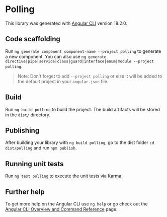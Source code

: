 # Polling

This library was generated with [Angular CLI](https://github.com/angular/angular-cli) version 18.2.0.

## Code scaffolding

Run `ng generate component component-name --project polling` to generate a new component. You can also use `ng generate directive|pipe|service|class|guard|interface|enum|module --project polling`.
> Note: Don't forget to add `--project polling` or else it will be added to the default project in your `angular.json` file. 

## Build

Run `ng build polling` to build the project. The build artifacts will be stored in the `dist/` directory.

## Publishing

After building your library with `ng build polling`, go to the dist folder `cd dist/polling` and run `npm publish`.

## Running unit tests

Run `ng test polling` to execute the unit tests via [Karma](https://karma-runner.github.io).

## Further help

To get more help on the Angular CLI use `ng help` or go check out the [Angular CLI Overview and Command Reference](https://angular.dev/tools/cli) page.
